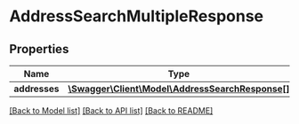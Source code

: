 # AddressSearchMultipleResponse

## Properties
Name | Type | Description | Notes
------------ | ------------- | ------------- | -------------
**addresses** | [**\Swagger\Client\Model\AddressSearchResponse[]**](AddressSearchResponse.md) |  | 

[[Back to Model list]](../README.md#documentation-for-models) [[Back to API list]](../README.md#documentation-for-api-endpoints) [[Back to README]](../README.md)


